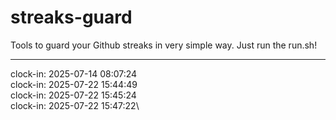 # streaks-guard

Tools to guard your Github streaks in very simple way. Just run the run.sh!

---
clock-in: 2025-07-14 08:07:24\
clock-in: 2025-07-22 15:44:49\
clock-in: 2025-07-22 15:45:24\
clock-in: 2025-07-22 15:47:22\
